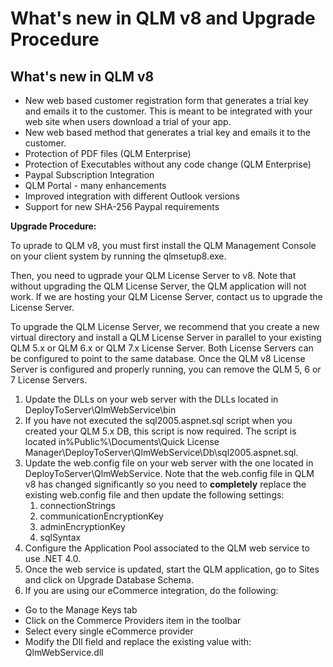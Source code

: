 # What's new in QLM v8 and Upgrade Procedure

## What's new in QLM v8

* New web based customer registration form that generates a trial key and emails it to the customer. This is meant to be integrated with your web site when users download a trial of your app.
* New web based method that generates a trial key and emails it to the customer.&#x20;
* Protection of PDF files (QLM Enterprise)
* Protection of Executables without any code change (QLM Enterprise)
* Paypal Subscription Integration
* QLM Portal - many enhancements
* Improved integration with different Outlook versions
* Support for new SHA-256 Paypal requirements&#x20;

&#x20;**Upgrade Procedure:**

To uprade to QLM v8, you must first install the QLM Management Console on your client system by running the qlmsetup8.exe.

Then, you need to ugprade your QLM License Server to v8. Note that without upgrading the QLM License Server, the QLM application will not work. If we are hosting your QLM License Server, contact us to upgrade the License Server.

To upgrade the QLM License Server, we recommend that you create a new virtual directory and install a QLM License Server in parallel to your existing QLM 5.x or QLM 6.x or QLM 7.x License Server. Both License Servers can be configured to point to the same database. Once the QLM v8 License Server is configured and properly running, you can remove the QLM 5, 6 or 7  License Servers.&#x20;

1. Update the DLLs on your web server with the DLLs located in DeployToServer\QlmWebService\bin
2. If you have not executed the sql2005.aspnet.sql script when you created your QLM 5.x DB, this script is now required. The script is located in%Public%\Documents\Quick License Manager\DeployToServer\QlmWebService\Db\sql2005.aspnet.sql.&#x20;
3. Update the web.config file on your web server with the one located in  DeployToServer\QlmWebService. Note that the web.config file in QLM v8 has changed significantly so you need to **completely** replace the existing web.config file and then update the following settings:
   1. connectionStrings&#x20;
   2. communicationEncryptionKey
   3. adminEncryptionKey
   4. sqlSyntax
4. Configure the Application Pool associated to the QLM web service to use .NET 4.0.
5. Once the web service is updated, start the QLM application, go to Sites and click on Upgrade Database Schema.
6. If you are using our eCommerce integration, do the following:

* Go to the Manage Keys tab
* Click on the Commerce Providers item in the toolbar
* Select every single eCommerce provider
* Modify the Dll field and replace the existing value with: QlmWebService.dll&#x20;
